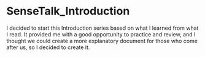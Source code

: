 # SenseTalk_Introduction
I decided to start this Introduction series based on what I learned from what I read. It provided me with a good opportunity to practice and review, and I thought we could create a more explanatory document for those who come after us, so I decided to create it.
